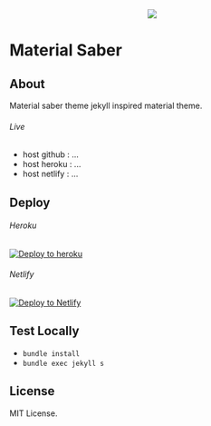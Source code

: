 <center><img src="https://github.com/rokhimin/jekyll-material-saber/blob/master/bg/material-saber.jpg" ></img></center>

# Material Saber
## About
Material saber theme jekyll inspired material theme.

###### Live
- host github : ...
- host heroku : ...
- host netlify : ...
## Deploy

###### Heroku
[![Deploy to heroku](https://www.herokucdn.com/deploy/button.png)](https://dashboard.heroku.com/new?button-url=https://github.com/rokhimin/Darkness/tree/deploy_heroku&template=https://github.com/rokhimin/jekyll-darkness/tree/deploy_heroku)

###### Netlify
 [![Deploy to Netlify](https://www.netlify.com/img/deploy/button.svg)](https://app.netlify.com/start/deploy?repository=https://github.com/rokhimin/jekyll-netlify)

## Test Locally
- ``bundle install``
- ``bundle exec jekyll s``

## License
MIT License.

